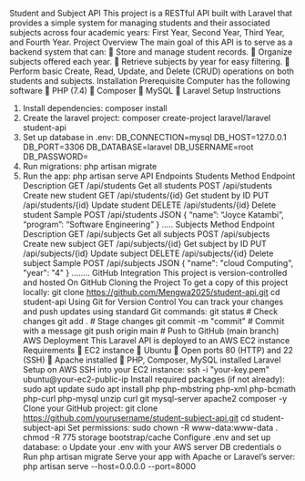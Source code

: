 Student and Subject API
This project is a RESTful API built with Laravel that provides a simple system for managing
students and their associated subjects across four academic years: First Year, Second Year,
Third Year, and Fourth Year.
Project Overview
The main goal of this API is to serve as a backend system that can:
 Store and manage student records.
 Organize subjects offered each year.
 Retrieve subjects by year for easy filtering.
 Perform basic Create, Read, Update, and Delete (CRUD) operations on both students and
subjects.
Installation
Prerequisite
Computer has the following software
 PHP (7.4)
 Composer
 MySQL
 Laravel
Setup Instructions
1. Install dependencies:
composer install
2. Create the laravel project:
composer create-project laravel/laravel student-api
3. Set up database in .env:
DB_CONNECTION=mysql
DB_HOST=127.0.0.1
DB_PORT=3306
DB_DATABASE=laravel
DB_USERNAME=root
DB_PASSWORD=
4. Run migrations:
php artisan migrate
5. Run the app:
php artisan serve
API Endpoints
Students
Method Endpoint Description
GET /api/students Get all students
POST /api/students Create new student
GET /api/students/{id} Get student by ID
PUT /api/students/{id} Update student
DELETE /api/students/{id} Delete student
Sample POST /api/students JSON
{
“name”: “Joyce Katambi”,
“program”: “Software Engineering”
}
…..
Subjects
Method Endpoint Description
GET /api/subjects Get all subjects
POST /api/subjects Create new subject
GET /api/subjects/{id} Get subject by ID
PUT /api/subjects/{id} Update subject
DELETE /api/subjects/{id} Delete subject
Sample POST /api/subjects JSON
{
"name": "cloud Computing",
"year": "4"
}
……..
GitHub Integration
This project is version-controlled and hosted On GitHub
Cloning the Project
To get a copy of this project locally:
git clone https://github.com/Mengwa2025/student-api.git
cd student-api
Using Git for Version Control
You can track your changes and push updates using standard Git commands:
git status # Check changes
git add . # Stage changes
git commit -m "commit" # Commit with a message
git push origin main # Push to GitHub (main branch)
AWS Deployment
This Laravel API is deployed to an AWS EC2 instance
Requirements
 EC2 instance
 Ubuntu
 Open ports 80 (HTTP) and 22 (SSH)
 Apache installed
 PHP, Composer, MySQL installed
Laravel Setup on AWS
SSH into your EC2 instance:
ssh -i "your-key.pem" ubuntu@your-ec2-public-ip
Install required packages (if not already):
sudo apt update
sudo apt install php php-mbstring php-xml php-bcmath php-curl php-mysql unzip curl git
mysql-server apache2 composer -y
Clone your GitHub project:
git clone https://github.com/yourusername/student-subject-api.git
cd student-subject-api
Set permissions:
sudo chown -R www-data:www-data .
chmod -R 775 storage bootstrap/cache
Configure .env and set up database:
o Update your .env with your AWS server DB credentials
o Run php artisan migrate
Serve your app with Apache or Laravel’s server:
php artisan serve --host=0.0.0.0 --port=8000


